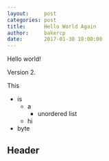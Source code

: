 ```yaml
---
layout:     post
categories: post
title:      Hello World Again
author:     bakercp
date:       2017-01-30 18:00:00
---
```


Hello world!

Version 2.

This
- is
    - a
      - unordered list
    - hi
- byte

## Header